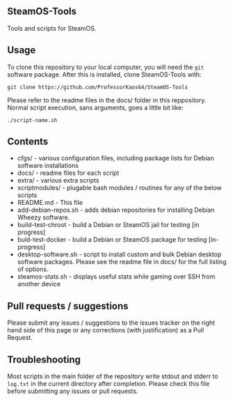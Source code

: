 ## SteamOS-Tools
Tools and scripts for SteamOS.

## Usage

To clone this repository to your local computer, you will need the `git` software package. After this is installed, clone SteamOS-Tools with:

```
git clone https://github.com/ProfessorKaos64/SteamOS-Tools
```

Please refer to the readme files in the docs/ folder in this reppository. Normal script execution, sans arguments, goes a little bit like:

```
./script-name.sh
```

## Contents
* cfgs/ - various configuration files, including package lists for Debian software installations
* docs/ - readme files for each script
* extra/ - various extra scripts
* scriptmodules/ - plugable bash modules / routines for any of the below scripts
* README.md - This file
* add-debian-repos.sh - adds debian repositories for installing Debian Wheezy software.
* build-test-chroot - build a Debian or SteamOS jail for testing [in progress]
* buld-test-docker - build a Debian or SteamOS package for testing [in-progress]
* desktop-software.sh - script to install custom and bulk Debian desktop software packages. Please see the readme file in docs/ for the full listing of options.
* steamos-stats.sh - displays useful stats while gaming over SSH from another device

## Pull requests / suggestions
Please submit any issues / suggestions to the issues tracker on the right hand side of this page
or any corrections (with justification) as a Pull Request.

## Troubleshooting
Most scripts in the main folder of the repository write stdout and stderr to `log.txt` in the current directory after completion. Please check this file before submitting any issues or pull requests.
